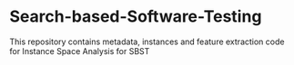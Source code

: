 # Search-based-Software-Testing
This repository contains metadata, instances and feature extraction code for Instance Space Analysis for SBST
